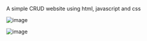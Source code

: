 A simple CRUD website using html, javascript and css


![image](https://github.com/AhmadNasrulla/crud-using-js/assets/119662017/705956f8-5a90-4920-8a69-c3f76c5d29d6)


![image](https://github.com/AhmadNasrulla/crud-using-js/assets/119662017/a4682dca-7a68-42de-baf0-72b91a753bb8)


